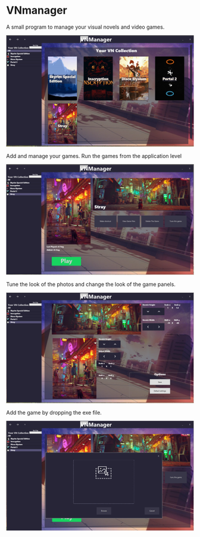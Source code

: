 # VNmanager

A small program to manage your visual novels and video games.

![Screenshot1](Photo1.PNG)

Add and manage your games. Run the games from the application level

![Screenshot1](Photo2.PNG)

Tune the look of the photos and change the look of the game panels.

![Screenshot1](Photo3.PNG)

Add the game by dropping the exe file.

![Screenshot1](Photo4.PNG)